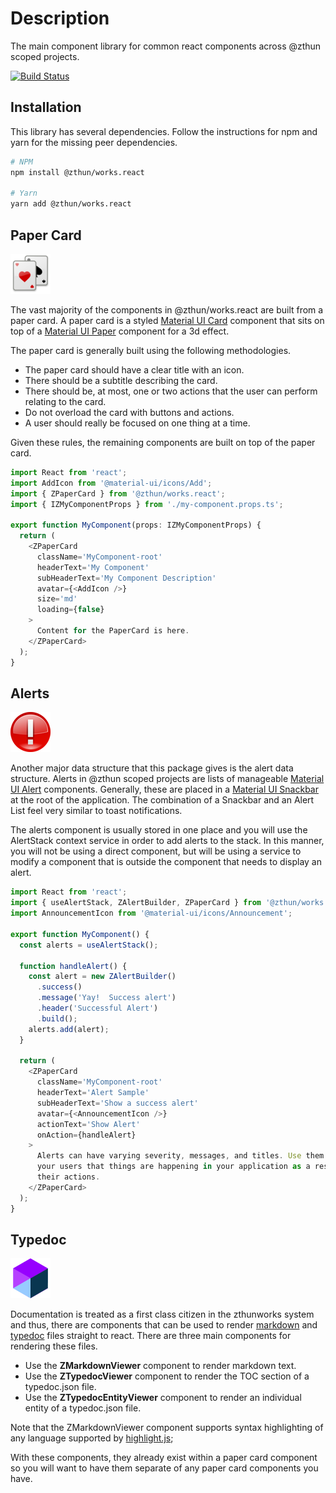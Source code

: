 # Description

The main component library for common react components across @zthun scoped projects.

[![Build Status](https://travis-ci.com/zthun/works.svg?branch=master)](https://travis-ci.com/zthun/works)

## Installation

This library has several dependencies. Follow the instructions for npm and yarn for the missing peer dependencies.

```sh
# NPM
npm install @zthun/works.react

# Yarn
yarn add @zthun/works.react
```

## Paper Card

![Paper Card](images/png/works.react.card.png)

The vast majority of the components in @zthun/works.react are built from a paper card. A paper card is a styled [Material UI Card](https://material-ui.com/components/cards/) component that sits on top of a [Material UI Paper](https://material-ui.com/components/paper/) component for a 3d effect.

The paper card is generally built using the following methodologies.

- The paper card should have a clear title with an icon.
- There should be a subtitle describing the card.
- There should be, at most, one or two actions that the user can perform relating to the card.
- Do not overload the card with buttons and actions.
- A user should really be focused on one thing at a time.

Given these rules, the remaining components are built on top of the paper card.

```ts
import React from 'react';
import AddIcon from '@material-ui/icons/Add';
import { ZPaperCard } from '@zthun/works.react';
import { IZMyComponentProps } from './my-component.props.ts';

export function MyComponent(props: IZMyComponentProps) {
  return (
    <ZPaperCard
      className='MyComponent-root'
      headerText='My Component'
      subHeaderText='My Component Description'
      avatar={<AddIcon />}
      size='md'
      loading={false}
    >
      Content for the PaperCard is here.
    </ZPaperCard>
  );
}
```

## Alerts

![Alert](images/png/works.react.alert.png)

Another major data structure that this package gives is the alert data structure. Alerts in @zthun scoped projects are lists of manageable [Material UI Alert](https://material-ui.com/components/alert/) components. Generally, these are placed in a [Material UI Snackbar](https://material-ui.com/components/snackbars/) at the root of the application. The combination of a Snackbar and an Alert List feel very similar to toast notifications.

The alerts component is usually stored in one place and you will use the AlertStack context service in order to add alerts to the stack. In this manner, you will not be using a direct component, but will be using a service to modify a component that is outside the component that needs to display an alert.

```ts
import React from 'react';
import { useAlertStack, ZAlertBuilder, ZPaperCard } from '@zthun/works.react';
import AnnouncementIcon from '@material-ui/icons/Announcement';

export function MyComponent() {
  const alerts = useAlertStack();

  function handleAlert() {
    const alert = new ZAlertBuilder()
      .success()
      .message('Yay!  Success alert')
      .header('Successful Alert')
      .build();
    alerts.add(alert);
  }

  return (
    <ZPaperCard
      className='MyComponent-root'
      headerText='Alert Sample'
      subHeaderText='Show a success alert'
      avatar={<AnnouncementIcon />}
      actionText='Show Alert'
      onAction={handleAlert}
    >
      Alerts can have varying severity, messages, and titles. Use them to notify
      your users that things are happening in your application as a result of
      their actions.
    </ZPaperCard>
  );
}
```

## Typedoc

![Typedoc](images/png/works.react.typedoc.png)

Documentation is treated as a first class citizen in the zthunworks system and thus, there are components that can be used to render [markdown](https://www.markdownguide.org/) and [typedoc](https://typedoc.org/) files straight to react. There are three main components for rendering these files.

- Use the **ZMarkdownViewer** component to render markdown text.
- Use the **ZTypedocViewer** component to render the TOC section of a typedoc.json file.
- Use the **ZTypedocEntityViewer** component to render an individual entity of a typedoc.json file.

Note that the ZMarkdownViewer component supports syntax highlighting of any language supported by [highlight.js](https://highlightjs.org/);

With these components, they already exist within a paper card component so you will want to have them separate of any paper card components you have.
